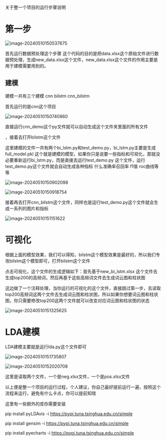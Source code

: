 关于整一个项目的运行步骤说明

# 第一步

![image-20240510150537675](C:\Users\Administrator\AppData\Roaming\Typora\typora-user-images\image-20240510150537675.png)

首先运行数据预处理这个步骤 这个代码的目的是把data.xlsx这个原始文件进行数据预处理，生成new_data.xlsx这个文件，new_data.xlsx这个文件的作用主要是用于建模需要用到的。

## 建模

建模一共有三个建模 cnn bilstm cnn_bilstm



首先运行的是cnn这个项目

![image-20240510150740860](C:\Users\Administrator\AppData\Roaming\Typora\typora-user-images\image-20240510150740860.png)

直接运行cnn_demo这个py文件就可以自动生成这个文件夹里面的所有文件

，接着去打开bilstm这个文件

这里建模的文件一共有两个bi_lstm.py和test_demo.py，bi_lstm.py主要是生成full_model.pkl 这个就是建模的模型，如果你只是说要一些指标和可视化，那就没必要重新运行bi_lstm.py，而是直接去运行test_demo.py 这个文件，运行test_demo.py这个文件就会自动生成各种指标 什么准确率召回率 f1值 roc曲线等等

![image-20240510150902098](C:\Users\Administrator\AppData\Roaming\Typora\typora-user-images\image-20240510150902098.png)

![image-20240510150918754](C:\Users\Administrator\AppData\Roaming\Typora\typora-user-images\image-20240510150918754.png)



接着再去打开cnn_bilstm这个文件，同样也是运行test_demo.py这个文件就会生成一系列的图片和指标

![image-20240510151151622](C:\Users\Administrator\AppData\Roaming\Typora\typora-user-images\image-20240510151151622.png)

# 可视化

根据上面的模型效果，我们可以得知，bilstm这个模型效果是最好的，所以我们专攻bilstm这个模型即可，打开bilstm这个文件

点击可视化，这个文件的生成逻辑如下：首先基于new_bi_lstm.xlsx 这个文件去生成top200的高频词，然后再基于这些高频词文件去生成词云图和柱状图

这边做了一个注释处理，当你运行的可视化的这个文件，直接跳过第一步，去读取top200高频词这两个文件去生成词云图和柱状图，所以如果你想要词云图和柱状图，你只需要修改top200这两个文件就可以改变对应词云图和柱状图的状态

![image-20240510151325625](C:\Users\Administrator\AppData\Roaming\Typora\typora-user-images\image-20240510151325625.png)

# LDA建模

LDA建模主要就是运行lda.py这个文件即可

![image-20240510151735807](C:\Users\Administrator\AppData\Roaming\Typora\typora-user-images\image-20240510151735807.png)

![image-20240510152020708](C:\Users\Administrator\AppData\Roaming\Typora\typora-user-images\image-20240510152020708.png)

这里是读取两个文件，一个是neg.xlsx文件，一个是pos.xlsx文件



以上便是整一个项目的运行过程，个人建议，你自己最好提前运行一遍，按照这个流程来运行，避免有什么卡点，你可以提前知晓

这里有一些额外的库你需要安装

pip install pyLDAvis -i https://pypi.tuna.tsinghua.edu.cn/simple 

pip install gensim -i https://pypi.tuna.tsinghua.edu.cn/simple 

pip install pyecharts -i https://pypi.tuna.tsinghua.edu.cn/simple 